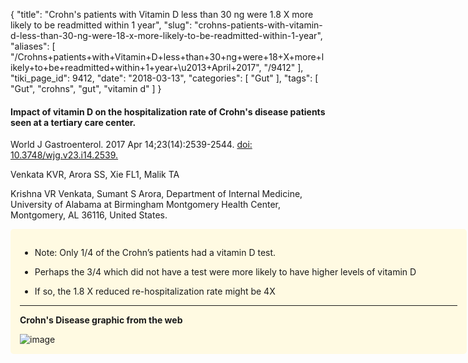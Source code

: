 {
    "title": "Crohn's patients with Vitamin D less than 30 ng were 1.8 X more likely to be readmitted within 1 year",
    "slug": "crohns-patients-with-vitamin-d-less-than-30-ng-were-18-x-more-likely-to-be-readmitted-within-1-year",
    "aliases": [
        "/Crohns+patients+with+Vitamin+D+less+than+30+ng+were+18+X+more+likely+to+be+readmitted+within+1+year+\u2013+April+2017",
        "/9412"
    ],
    "tiki_page_id": 9412,
    "date": "2018-03-13",
    "categories": [
        "Gut"
    ],
    "tags": [
        "Gut",
        "crohns",
        "gut",
        "vitamin d"
    ]
}


#### Impact of vitamin D on the hospitalization rate of Crohn's disease patients seen at a tertiary care center.

World J Gastroenterol. 2017 Apr 14;23(14):2539-2544. [doi: 10.3748/wjg.v23.i14.2539.](https://doi.org/10.3748/wjg.v23.i14.2539.)

Venkata KVR, Arora SS, Xie FL1, Malik TA

Krishna VR Venkata, Sumant S Arora, Department of Internal Medicine, University of Alabama at Birmingham Montgomery Health Center, Montgomery, AL 36116, United States.

<div class="border" style="background-color:#FFFAE2;padding:15px;margin:10px 0;border-radius:5px;width:700px">

* Note: Only 1/4 of the Crohn’s patients had a vitamin D test.

* Perhaps the 3/4 which did not have a test were more likely to have higher levels of vitamin D

* If so, the 1.8 X reduced re-hospitalization rate might be 4X

---

 **Crohn's Disease graphic from the web** 

<img src="https://d378j1rmrlek7x.cloudfront.net/attachments/jpeg/crohn-s-body.jpg" alt="image">